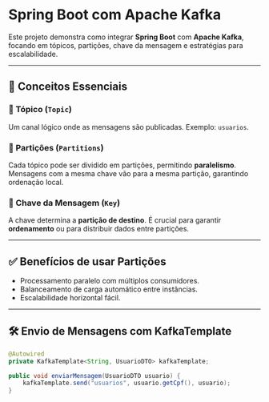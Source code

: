 # Spring Boot com Apache Kafka

Este projeto demonstra como integrar **Spring Boot** com **Apache Kafka**, focando em tópicos, partições, chave da mensagem e estratégias para escalabilidade.

---

## 🧩 Conceitos Essenciais

### 🔹 Tópico (`Topic`)
Um canal lógico onde as mensagens são publicadas. Exemplo: `usuarios`.

### 🔹 Partições (`Partitions`)
Cada tópico pode ser dividido em partições, permitindo **paralelismo**. Mensagens com a mesma chave vão para a mesma partição, garantindo ordenação local.

### 🔹 Chave da Mensagem (`Key`)
A chave determina a **partição de destino**. É crucial para garantir **ordenamento** ou para distribuir dados entre partições.

---

## ✅ Benefícios de usar Partições

- Processamento paralelo com múltiplos consumidores.
- Balanceamento de carga automático entre instâncias.
- Escalabilidade horizontal fácil.

---

## 🛠️ Envio de Mensagens com KafkaTemplate

```java
@Autowired
private KafkaTemplate<String, UsuarioDTO> kafkaTemplate;

public void enviarMensagem(UsuarioDTO usuario) {
    kafkaTemplate.send("usuarios", usuario.getCpf(), usuario);
}
